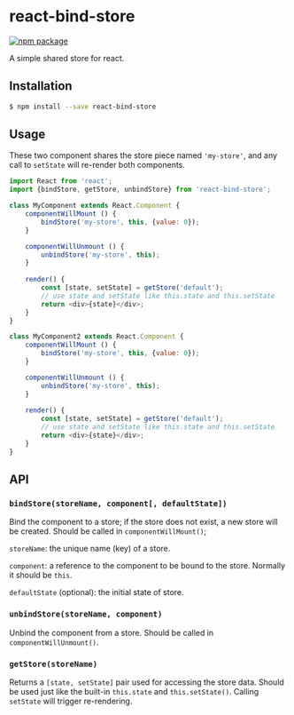 # react-bind-store

[![npm package](https://img.shields.io/npm/v/react-bind-store/latest.svg)](https://www.npmjs.com/package/react-bind-store)

A simple shared store for react.

## Installation

```bash
$ npm install --save react-bind-store
```

## Usage

These two component shares the store piece named `'my-store'`, and any call to `setState` will re-render both components.
```javascript
import React from 'react';
import {bindStore, getStore, unbindStore} from 'react-bind-store';

class MyComponent extends React.Component {
    componentWillMount () {
        bindStore('my-store', this, {value: 0});
    }

    componentWillUnmount () {
        unbindStore('my-store', this);
    }
    
    render() {
        const [state, setState] = getStore('default');
        // use state and setState like this.state and this.setState
        return <div>{state}</div>;
    }
}

class MyComponent2 extends React.Component {
    componentWillMount () {
        bindStore('my-store', this, {value: 0});
    }

    componentWillUnmount () {
        unbindStore('my-store', this);
    }
    
    render() {
        const [state, setState] = getStore('default');
        // use state and setState like this.state and this.setState
        return <div>{state}</div>;
    }
}
```

## API

### `bindStore(storeName, component[, defaultState])`

Bind the component to a store; if the store does not exist, a new store will be created. Should be called in `componentWillMount()`;

`storeName`: the unique name (key) of a store. 

`component`: a reference to the component to be bound to the store. Normally it should be `this`.

`defaultState` (optional): the initial state of store.

### `unbindStore(storeName, component)`

Unbind the component from a store. Should be called in `componentWillUnmount()`.

### `getStore(storeName)`

Returns a `[state, setState]` pair used for accessing the store data. Should be used just like the built-in `this.state` and `this.setState()`. Calling `setState` will trigger re-rendering.